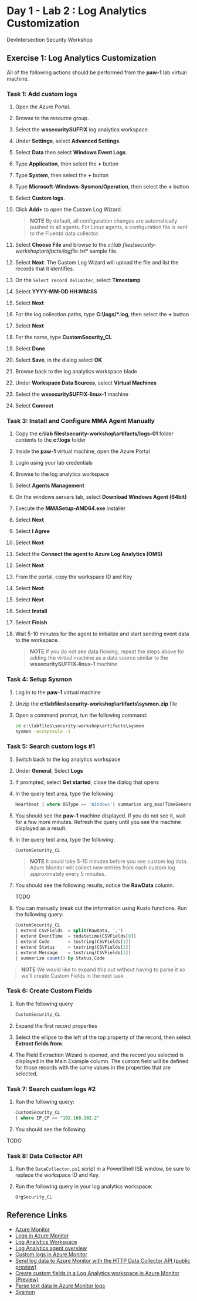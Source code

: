 # Day 1 - Lab 2 : Log Analytics Customization

DevIntersection Security Workshop

## Exercise 1: Log Analytics Customization

All of the following actions should be performed from the **paw-1** lab virtual machine.

### Task 1: Add custom logs

1. Open the Azure Portal.
2. Browse to the resource group.
3. Select the **wssecuritySUFFIX** log analytics workspace.
4. Under **Settings**, select **Advanced Settings**.
5. Select **Data** then select **Windows Event Logs**.
6. Type **Application**, then select the **+** button
7. Type **System**, then select the **+** button
8. Type **Microsoft-Windows-Sysmon/Operation**, then select the **+** button
9. Select **Custom logs**.
10. Click **Add+** to open the Custom Log Wizard.

    > **NOTE** By default, all configuration changes are automatically pushed to all agents. For Linux agents, a configuration file is sent to the Fluentd data collector.

11. Select **Choose File** and browse to the **c:\lab files\security-workshop\artifacts/logfile*.txt** sample file.
12. Select **Next**. The Custom Log Wizard will upload the file and list the records that it identifies.
13. On the `Select record delimiter`, select **Timestamp**
14. Select **YYYY-MM-DD HH:MM:SS**
15. Select **Next**
16. For the log collection paths, type **C:\logs\/*.log**, then select the **+** button
17. Select **Next**
18. For the name, type **CustomSecurity_CL**
19. Select **Done**
20. Select **Save**, in the dialog select **OK**
21. Browse back to the log analytics workspace blade
22. Under **Workspace Data Sources**, select **Virtual Machines**
23. Select the **wssecuritySUFFIX-linux-1** machine
24. Select **Connect**

### Task 3: Install and Configure MMA Agent Manually

1. Copy the **c:\lab files\security-workshop\artifacts/logs-01** folder contents to the **c:\logs** folder
2. Inside the **paw-1** virtual machine, open the Azure Portal
3. Login using your lab credentials
4. Browse to the log analytics workspace
5. Select **Agents Management**
6. On the windows servers tab, select **Download Windows Agent (64bit)**
7. Execute the **MMASetup-AMD64.exe** installer
8. Select **Next**
9. Select **I Agree**
10. Select **Next**
11. Select the **Connect the agent to Azure Log Analytics (OMS)**
12. Select **Next**
13. From the portal, copy the workspace ID and Key
14. Select **Next**
15. Select **Next**
16. Select **Install**
17. Select **Finish**
18. Wait 5-10 minutes for the agent to initialize and start sending event data to the workspace.

    > **NOTE** If you do not see data flowing, repeat the steps above for adding the virtual machine as a data source similar to the **wssecuritySUFFIX-linux-1** machine

### Task 4: Setup Sysmon

1. Log in to the **paw-1** virtual machine
2. Unzip the **c:\labfiles\security-workshop\artifacts\sysmon.zip** file
3. Open a command prompt, tun the following command:

    ```cmd
    cd c:\labfiles\security-workshop\artifacts\sysmon
    sysmon -accepteula -I
    ```

### Task 5: Search custom logs #1

1. Switch back to the log analytics workspace
2. Under **General**, Select **Logs**
3. If prompted, select **Get started**, close the dialog that opens
4. In the query text area, type the following:

    ```sql
    Heartbeat | where OSType == 'Windows'| summarize arg_max(TimeGenerated, *) by SourceComputerId | sort by Computer | render table
    ```

5. You should see the **paw-1** machine displayed. If you do not see it, wait for a few more minutes.  Refresh the query until you see the machine displayed as a result.
6. In the query text area, type the following:

    ```sql
    CustomSecurity_CL
    ```

    > **NOTE** It could take 5-10 minutes before you see custom log data. Azure Monitor will collect new entries from each custom log approximately every 5 minutes.

7. You should see the following results, notice the **RawData** column.

    TODO

8. You can manually break out the information using Kusto functions. Run the following query:

    ```sql
    CustomSecurity_CL
    | extend CSVFields  = split(RawData, ',')
    | extend EventTime  = todatetime(CSVFields[0])
    | extend Code       = tostring(CSVFields[1])
    | extend Status     = tostring(CSVFields[2])
    | extend Message    = tostring(CSVFields[3])
    | summarize count() by Status,Code
    ```

> **NOTE** We would like to expand this out without having to parse it so we'll create Custom Fields in the next task.

### Task 6: Create Custom Fields

1. Run the following query

    ```sql
    CustomSecurity_CL
    ```

2. Expand the first record properties
3. Select the ellipse to the left of the top property of the record, then select **Extract fields from**.
4. The Field Extraction Wizard is opened, and the record you selected is displayed in the Main Example column. The custom field will be defined for those records with the same values in the properties that are selected.

### Task 7: Search custom logs #2

1. Run the following query:

    ```sql
    CustomSecurity_CL
    | where IP_CF == "192.168.102.2"
    ```

2. You should see the following:

TODO

### Task 8: Data Collector API

1. Run the `DataCollector.ps1` script in a PowerShell ISE window, be sure to replace the workspace ID and Key.
2. Run the following query in your log analytics workspace:

    ```output
    OrgSecurity_CL
    ```

## Reference Links

- [Azure Monitor](https://docs.microsoft.com/en-us/azure/azure-monitor/overview)
- [Logs in Azure Monitor](https://docs.microsoft.com/en-us/azure/azure-monitor/platform/data-platform-logs)
- [Log Analytics Workspace](https://docs.microsoft.com/en-us/azure/azure-monitor/platform/design-logs-deployment)
- [Log Analytics agent overview](https://docs.microsoft.com/en-us/azure/azure-monitor/platform/log-analytics-agent)
- [Custom logs in Azure Monitor](https://docs.microsoft.com/en-us/azure/azure-monitor/platform/data-sources-custom-logs)
- [Send log data to Azure Monitor with the HTTP Data Collector API (public preview)](https://docs.microsoft.com/en-us/azure/azure-monitor/platform/data-collector-api)
- [Create custom fields in a Log Analytics workspace in Azure Monitor (Preview)](https://docs.microsoft.com/en-us/azure/azure-monitor/platform/custom-fields)
- [Parse text data in Azure Monitor logs](https://docs.microsoft.com/en-us/azure/azure-monitor/log-query/parse-text)
- [Sysmon](https://docs.microsoft.com/en-us/sysinternals/downloads/sysmon)

